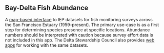## Bay-Delta Fish Abundance

A [map-based interface](https://esassoc.shinyapps.io/sfe-fish-abundance/) to IEP datasets for fish monitoring surveys across the San Francisco Estuary (1959-present). The primary use-case is as a first step for determining species presence at specific locations. Abundance numbers should be interpreted with caution because survey effort data is not included in this app. The Delta Stewardship Council also provides [web apps](https://deltascience.shinyapps.io/Home/) for working with the same datasets.



